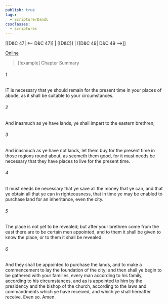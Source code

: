 ```yaml
---
publish: true
tags:
  - Scripture/DandC
cssclasses:
  - scriptures
---
```

[[D&C 47| <-- D&C 47]] | [[D&C]] | [[D&C 49| D&C 49 -->]]

[Online](https://churchofjesuschrist.org/study/scriptures/dc-testament/dc/48?lang=eng)

>[!example] Chapter Summary
>
###### 1
IT is necessary that ye should remain for the present time in your places of abode, as it shall be suitable to your circumstances.
###### 2
And inasmuch as ye have lands, ye shall impart to the eastern brethren;
###### 3
And inasmuch as ye have not lands, let them buy for the present time in those regions round about, as seemeth them good, for it must needs be necessary that they have places to live for the present time.
###### 4
It must needs be necessary that ye save all the money that ye can, and that ye obtain all that ye can in righteousness, that in time ye may be enabled to purchase land for an inheritance, even the city.
###### 5
The place is not yet to be revealed; but after your brethren come from the east there are to be certain men appointed, and to them it shall be given to know the place, or to them it shall be revealed.
###### 6
And they shall be appointed to purchase the lands, and to make a commencement to lay the foundation of the city; and then shall ye begin to be gathered with your families, every man according to his family, according to his circumstances, and as is appointed to him by the presidency and the bishop of the church, according to the laws and commandments which ye have received, and which ye shall hereafter receive. Even so. Amen.




